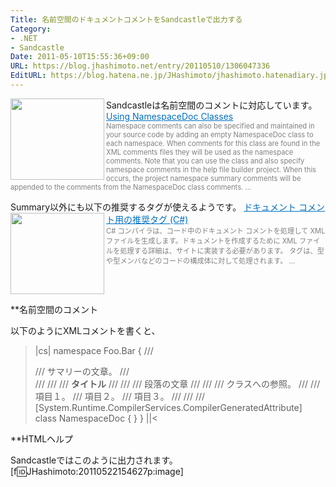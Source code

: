 ```yaml
---
Title: 名前空間のドキュメントコメントをSandcastleで出力する
Category:
- .NET
- Sandcastle
Date: 2011-05-10T15:55:36+09:00
URL: https://blog.jhashimoto.net/entry/20110510/1306047336
EditURL: https://blog.hatena.ne.jp/JHashimoto/jhashimoto.hatenadiary.jp/atom/entry/12921228815717257725
---
```


Sandcastleは名前空間のコメントに対応しています。
<a href="http://www.ewoodruff.us/shfbdocs/html/48f5a893-acde-4e50-8c17-72b83d9c3f9d.htm" target="_blank"><img class="alignleft" align="left" border="0" src="http://capture.heartrails.com/150x130/shadow?http://www.ewoodruff.us/shfbdocs/html/48f5a893-acde-4e50-8c17-72b83d9c3f9d.htm" alt="" width="150" height="130" /></a><a style="color:#0070C5;" href="http://www.ewoodruff.us/shfbdocs/html/48f5a893-acde-4e50-8c17-72b83d9c3f9d.htm" target="_blank">Using NamespaceDoc Classes</a><a href="http://b.hatena.ne.jp/entry/http://www.ewoodruff.us/shfbdocs/html/48f5a893-acde-4e50-8c17-72b83d9c3f9d.htm" target="_blank"><img border="0" src="http://b.hatena.ne.jp/entry/image/http://www.ewoodruff.us/shfbdocs/html/48f5a893-acde-4e50-8c17-72b83d9c3f9d.htm" alt="" /></a><br><span style="color: #808080;font-size: 80%;">Namespace comments can also be specified and maintained in your source code by adding an empty NamespaceDoc class to each namespace. When comments for this class are found in the XML comments files they will be used as the namespace comments. Note that you can use the class and also specify namespace comments in the help file builder project. When this occurs, the project namespace summary comments will be appended to the comments from the NamespaceDoc class comments. ...</span><br style="clear:both;" />

Summary以外にも以下の推奨するタグが使えるようです。
<a href="http://msdn.microsoft.com/ja-jp/library/5ast78ax%28v=vs.80%29.aspx" target="_blank"><img class="alignleft" align="left" border="0" src="http://capture.heartrails.com/150x130/shadow?http://msdn.microsoft.com/ja-jp/library/5ast78ax%28v=vs.80%29.aspx" alt="" width="150" height="130" /></a><a style="color:#0070C5;" href="http://msdn.microsoft.com/ja-jp/library/5ast78ax%28v=vs.80%29.aspx" target="_blank">ドキュメント コメント用の推奨タグ (C#)</a><a href="http://b.hatena.ne.jp/entry/http://msdn.microsoft.com/ja-jp/library/5ast78ax%28v=vs.80%29.aspx" target="_blank"><img border="0" src="http://b.hatena.ne.jp/entry/image/http://msdn.microsoft.com/ja-jp/library/5ast78ax%28v=vs.80%29.aspx" alt="" /></a><br><span style="color: #808080;font-size: 80%;">C# コンパイラは、コード中のドキュメント コメントを処理して XML ファイルを生成します。ドキュメントを作成するために XML ファイルを処理する詳細は、サイトに実装する必要があります。 タグは、型や型メンバなどのコードの構成体に対して処理されます。 ...</span><br style="clear:both;" />

**名前空間のコメント

以下のようにXMLコメントを書くと、

>|cs|
namespace Foo.Bar {
    /// <summary>
    /// サマリーの文章。
    /// </summary>
    /// <remarks>
    /// <para>
    /// <strong>タイトル</strong>
    /// </para>
    /// <para>
    /// 段落の文章
    /// </para>
    /// <para>
    /// <see cref="Foo.Bar.HogeClass"/> クラスへの参照。
    /// <list type="number">
    /// <item><description>項目１。</description></item>
    /// <item><description>項目２。</description></item>
    /// <item><description>項目３。</description></item>
    /// </list>
    /// </para>
    /// </remarks>
    [System.Runtime.CompilerServices.CompilerGeneratedAttribute]
    class NamespaceDoc {
    }
}
||<

**HTMLヘルプ

Sandcastleではこのように出力されます。
[f:id:JHashimoto:20110522154627p:image]
